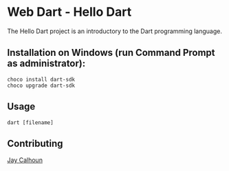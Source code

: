 Web Dart - Hello Dart
=============

The Hello Dart project is an introductory to the Dart programming language.

Installation on Windows (run Command Prompt as administrator):
-----------

```
choco install dart-sdk
choco upgrade dart-sdk
```


Usage
-----

```
dart [filename]
```

Contributing
------------

[Jay Calhoun](https://www.github.com/Valinor13)